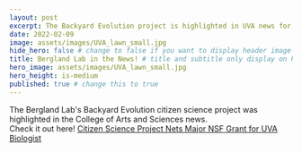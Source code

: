 ```yaml
---
layout: post
excerpt: The Backyard Evolution project is highlighted in UVA news for its impact and NSF grant
date: 2022-02-09
image: assets/images/UVA_lawn_small.jpg
hide_hero: false # change to false if you want to display header image
title: Bergland Lab in the News! # title and subtitle only display on hero
hero_image: assets/images/UVA_lawn_small.jpg
hero_height: is-medium
published: true # change this to true
---
```


The Bergland Lab's Backyard Evolution citizen science project was highlighted in the College of Arts and Sciences news.
<br>
Check it out here! <a href="https://www.as.virginia.edu/news/citizen-science-project-nets-major-nsf-grant-uva-biologist-0">
Citizen Science Project Nets Major NSF Grant for UVA Biologist</a>

